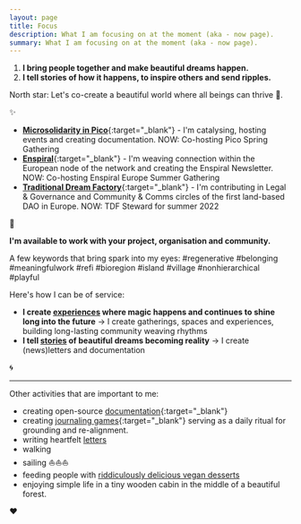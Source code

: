 ```yaml
---
layout: page
title: Focus
description: What I am focusing on at the moment (aka - now page).
summary: What I am focusing on at the moment (aka - now page).
---
```


1. **I bring people together and make beautiful dreams happen.**
2. **I tell stories of how it happens, to inspire others and send ripples.** 

North star: Let's co-create a beautiful world where all beings can thrive 🌳.

<p>✨</p>

- [**Microsolidarity in Pico**](https://pico.microsolidarity.cc){:target="_blank"} - I'm catalysing, hosting events and creating documentation. NOW: Co-hosting Pico Spring Gathering
- [**Enspiral**](https://enspiral.com){:target="_blank"} - I'm weaving connection within the European node of the network and creating the Enspiral Newsletter. NOW: Co-hosting Enspiral Europe Summer Gathering
- [**Traditional Dream Factory**](https://traditionaldreamfactory.com){:target="_blank"} - I'm contributing in Legal & Governance and Community & Comms circles of the first land-based DAO in Europe. NOW: TDF Steward for summer 2022

<p>🌳</p>

**I'm available to work with your project, organisation and community.**

A few keywords that bring spark into my eyes: #regenerative #belonging #meaningfulwork #refi #bioregion #island #village #nonhierarchical #playful

Here's how I can be of service:

- **I create [experiences](/experiences) where magic happens and continues to shine long into the future** -> I create gatherings, spaces and experiences, building long-lasting community weaving rhythms
- **I tell [stories](/storytelling-documentation) of beautiful dreams becoming reality** -> I create (news)letters and documentation

<p>🌀 </p>
<hr>
<p></p>

Other activities that are important to me:

- creating open-source [documentation](/tag/documentation/){:target="_blank"}
- creating [journaling games](https://journalsmarter.com){:target="_blank"} serving as a daily ritual for grounding and re-alignment. 
- writing heartfelt [letters](letters.md)
- walking
- sailing ⛵️⛵️⛵️
- feeding people with [riddiculously delicious vegan desserts](/tag/nomz)
- enjoying simple life in a tiny wooden cabin in the middle of a beautiful forest.

♥